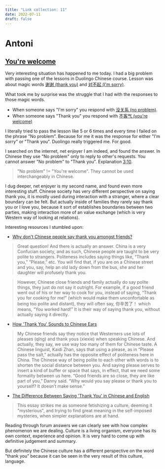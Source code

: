 ```yaml
---
title: "Link collection: 11"
date: 2022-07-11
draft: false
---
```


# Antoni

## [You're welcome](https://www.youtube.com/watch?v=79DijItQXMM)

Very interesting situation has happened to me today. I had a big problem with passing one of the lessons in Duolingo Chinese course. Lesson was about magic words [谢谢 (thank you)](https://www.mdbg.net/chinese/dictionary?page=worddict&wdrst=0&wdqb=thank+you) and [对不起 (I'm sorry)](https://www.mdbg.net/chinese/dictionary?page=worddict&wdrst=0&wdqb=excuse+me). 

What took me by surprise was the struggle that I had with the responses to those magic words. 
- When someone says "I'm sorry" you respond with [没关系 (no problem)](没关系). 
- When someone says "Thank you" you respond with [不客气 (you're welcome)](不客气)

I literally tried to pass the lesson like 5 or 6 times and every time I failed on the phrase "No problem". Because for me it was the response for either "I'm sorry" or "Thank you". Duolingo really triggered me. For good.

I searched on the internet, net enjoyer I am indeed, and found the answer. In Chinese they use "No problem" only to reply to other's requests. You cannot answer "No problem" to "Thank you". Explanation [3:10](https://www.youtube.com/watch?v=M_j7sxxW078).

> "No problem" != "You're welcome". They cannot be used interchangeably in Chinese.

I dug deeper, net enjoyer is my second name, and found even more interesting stuff. Chinese society has very different perspective on saying thank you, it is mostly used during interaction with a stranger, where a clear boundary can be felt. But actually inside of families they rarely say thank you or I love you, because it sort of establishes boundaries between two parties, making interaction more of an value exchange (which is very Western way of looking at relations). 

Interesting resources I stumbled upon:  
- [Why don't Chinese people say thank you amongst friends?](https://www.quora.com/Why-dont-Chinese-people-say-thank-you-amongst-friends)

> Great question! And there is actually an answer. China is a very Confucian society, and as such, Chinese people are taught to be very polite to strangers. Politeness includes saying things like, “Thank you,” ”Please,” etc. You will find that, if you are on a Chinese street and you, say, help an old lady down from the bus, she and her daughter will profusely thank you.

> However, Chinese close friends and family actually do say polite things, they just do not say it outright. For example, if a good friend went out of his or her way to cook for you, instead of saying, “Thank you for cooking for me!” (which would make them unconfortable as being too polite and distant), they will often say, 你辛苦了！ which means, “You worked hard!” It is their way of saying thank you, without actually saying it directly.

- [How 'Thank You' Sounds to Chinese Ears](https://www.theatlantic.com/international/archive/2015/06/thank-you-chinese/395660/)

> My Chinese friends say they notice that Westerners use lots of pleases (qǐng) and thank yous (xiexie) when speaking Chinese. And actually, they say, we use way too many of them for Chinese taste. A Chinese linguist, Kaidi Zhan, says that using a please, as in “Please pass the salt,” actually has the opposite effect of politeness here in China. The Chinese way of being polite to each other with words is to shorten the social distance between you. And saying please serves to insert a kind of buffer or space that says, in effect, that we need some formality between us here. “Good friends are so close, they are like part of you,” Danny said. “Why would you say please or thank you to yourself? It doesn’t make sense.”

- [The Difference Between Saying 'Thank You' in Chinese and English](https://news.ycombinator.com/item?id=9710950)

> This essay strikes me as someone fetishizing a culture, deeming it "mysterious", and trying to find great meaning in the self-imposed mysteries, when simpler explanations are at hand. 

Reading through forum answers we can clearly see with how complex phenomenon we are dealing. Culture is a living organism, everyone has its own context, experience and opinion. It is very hard to come up with definitive judgement and summary. 

But definitely the Chinese culture has a different perspective on the word "thank you" because it can be seen in the very result of this culture, language.





